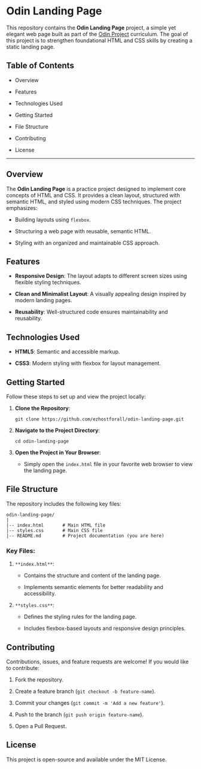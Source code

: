 Odin Landing Page
=================

This repository contains the **Odin Landing Page** project, a simple yet elegant web page built as part of the [Odin Project](https://www.theodinproject.com/) curriculum. The goal of this project is to strengthen foundational HTML and CSS skills by creating a static landing page.

Table of Contents
-----------------

-   Overview

-   Features

-   Technologies Used

-   Getting Started

-   File Structure

-   Contributing

-   License

* * * * *

Overview
--------

The **Odin Landing Page** is a practice project designed to implement core concepts of HTML and CSS. It provides a clean layout, structured with semantic HTML, and styled using modern CSS techniques. The project emphasizes:

-   Building layouts using `flexbox`.

-   Structuring a web page with reusable, semantic HTML.

-   Styling with an organized and maintainable CSS approach.

Features
--------

-   **Responsive Design**: The layout adapts to different screen sizes using flexible styling techniques.

-   **Clean and Minimalist Layout**: A visually appealing design inspired by modern landing pages.

-   **Reusability**: Well-structured code ensures maintainability and reusability.

Technologies Used
-----------------

-   **HTML5**: Semantic and accessible markup.

-   **CSS3**: Modern styling with flexbox for layout management.

Getting Started
---------------

Follow these steps to set up and view the project locally:

1.  **Clone the Repository**:

    ```
    git clone https://github.com/ezhostforall/odin-landing-page.git
    ```

2.  **Navigate to the Project Directory**:

    ```
    cd odin-landing-page
    ```

3.  **Open the Project in Your Browser**:

    -   Simply open the `index.html` file in your favorite web browser to view the landing page.

File Structure
--------------

The repository includes the following key files:

```
odin-landing-page/
|
|-- index.html       # Main HTML file
|-- styles.css       # Main CSS file
|-- README.md        # Project documentation (you are here)
```

### Key Files:

1.  `**index.html**`:

    -   Contains the structure and content of the landing page.

    -   Implements semantic elements for better readability and accessibility.

2.  `**styles.css**`:

    -   Defines the styling rules for the landing page.

    -   Includes flexbox-based layouts and responsive design principles.

Contributing
------------

Contributions, issues, and feature requests are welcome! If you would like to contribute:

1.  Fork the repository.

2.  Create a feature branch (`git checkout -b feature-name`).

3.  Commit your changes (`git commit -m 'Add a new feature'`).

4.  Push to the branch (`git push origin feature-name`).

5.  Open a Pull Request.

License
-------

This project is open-source and available under the MIT License.